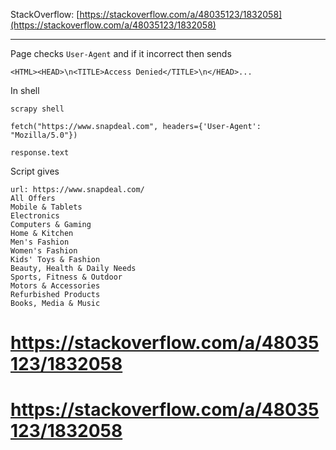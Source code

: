 
StackOverflow: [https://stackoverflow.com/a/48035123/1832058](https://stackoverflow.com/a/48035123/1832058)

---

Page checks `User-Agent` and if it incorrect then sends


    <HTML><HEAD>\n<TITLE>Access Denied</TITLE>\n</HEAD>...
    
In shell

    scrapy shell

    fetch("https://www.snapdeal.com", headers={'User-Agent': "Mozilla/5.0"})

    response.text    

Script gives

    url: https://www.snapdeal.com/
    All Offers
    Mobile & Tablets
    Electronics
    Computers & Gaming
    Home & Kitchen
    Men's Fashion
    Women's Fashion
    Kids' Toys & Fashion
    Beauty, Health & Daily Needs
    Sports, Fitness & Outdoor
    Motors & Accessories
    Refurbished Products
    Books, Media & Music

# https://stackoverflow.com/a/48035123/1832058
# https://stackoverflow.com/a/48035123/1832058
